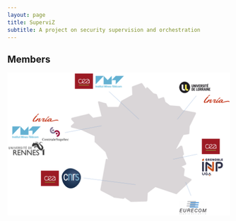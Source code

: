 ```yaml
---
layout: page
title: SuperviZ
subtitle: A project on security supervision and orchestration
---
```


## Members

<img src="/assets/img/map.png">


